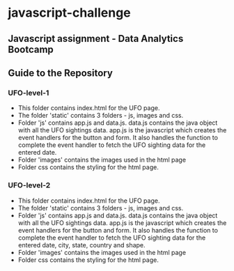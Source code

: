 # javascript-challenge
## Javascript assignment - Data Analytics Bootcamp

## Guide to the Repository

### UFO-level-1
* This folder contains index.html for the UFO page.
* The folder 'static' contains 3 folders - js, images and css.
* Folder 'js' contains app.js and data.js. data.js contains the java object with all the UFO sightings data. app.js is the javascript which creates the event handlers for the button and form. It also handles the function to complete the event handler to fetch the UFO sighting data for the entered date.
* Folder 'images' contains the images used in the html page
* Folder css contains the styling for the html page.

### UFO-level-2
* This folder contains index.html for the UFO page.
* The folder 'static' contains 3 folders - js, images and css.
* Folder 'js' contains app.js and data.js. data.js contains the java object with all the UFO sightings data. app.js is the javascript which creates the event handlers for the button and form. It also handles the function to complete the event handler to fetch the UFO sighting data for the entered date, city, state, country and shape.
* Folder 'images' contains the images used in the html page
* Folder css contains the styling for the html page.

  